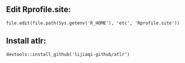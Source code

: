 ## Edit Rprofile.site:

```
file.edit(file.path(Sys.getenv('R_HOME'), 'etc', 'Rprofile.site'))
```
## Install atlr:
```
devtools::install_github('lijiaqi-github/atlr')
```
